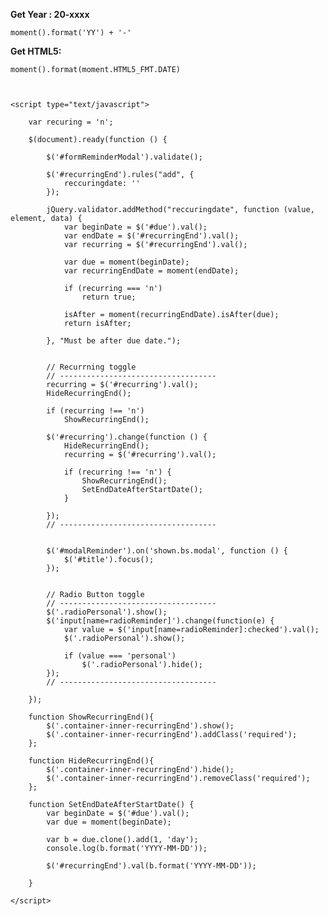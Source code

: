 **Get Year : 20-xxxx**

	moment().format('YY') + '-'
	
**Get HTML5:**

	moment().format(moment.HTML5_FMT.DATE)
	


	<script type="text/javascript">

		var recuring = 'n';

		$(document).ready(function () {

			$('#formReminderModal').validate();

			$('#recurringEnd').rules("add", {
				reccuringdate: ''
			});

			jQuery.validator.addMethod("reccuringdate", function (value, element, data) {
				var beginDate = $('#due').val();
				var endDate = $('#recurringEnd').val();
				var recurring = $('#recurringEnd').val();

				var due = moment(beginDate);
				var recurringEndDate = moment(endDate);

				if (recurring === 'n')
					return true;

				isAfter = moment(recurringEndDate).isAfter(due);
				return isAfter;

			}, "Must be after due date.");


			// Recurrning toggle
			// -----------------------------------
			recurring = $('#recurring').val();
			HideRecurringEnd();

			if (recurring !== 'n')
				ShowRecurringEnd();

			$('#recurring').change(function () {
				HideRecurringEnd();
				recurring = $('#recurring').val();

				if (recurring !== 'n') {
					ShowRecurringEnd();
					SetEndDateAfterStartDate();
				}

			});
			// -----------------------------------


			$('#modalReminder').on('shown.bs.modal', function () {
				$('#title').focus();
			});


			// Radio Button toggle
			// -----------------------------------
			$('.radioPersonal').show();
			$('input[name=radioReminder]').change(function(e) {
				var value = $('input[name=radioReminder]:checked').val();
				$('.radioPersonal').show();

				if (value === 'personal')
					$('.radioPersonal').hide();
			});
			// -----------------------------------

		});

		function ShowRecurringEnd(){
			$('.container-inner-recurringEnd').show();
			$('.container-inner-recurringEnd').addClass('required');
		};

		function HideRecurringEnd(){
			$('.container-inner-recurringEnd').hide();
			$('.container-inner-recurringEnd').removeClass('required');
		};

		function SetEndDateAfterStartDate() {
			var beginDate = $('#due').val();
			var due = moment(beginDate);

			var b = due.clone().add(1, 'day');
			console.log(b.format('YYYY-MM-DD'));

			$('#recurringEnd').val(b.format('YYYY-MM-DD'));

		}

	</script>
